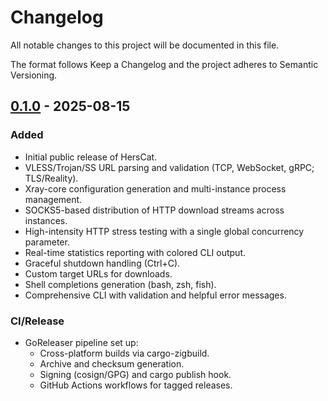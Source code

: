 # Changelog


All notable changes to this project will be documented in this file.

The format follows Keep a Changelog and the project adheres to Semantic Versioning.

## [0.1.0] - 2025-08-15

### Added
- Initial public release of HersCat.
- VLESS/Trojan/SS URL parsing and validation (TCP, WebSocket, gRPC; TLS/Reality).
- Xray-core configuration generation and multi-instance process management.
- SOCKS5-based distribution of HTTP download streams across instances.
- High-intensity HTTP stress testing with a single global concurrency parameter.
- Real-time statistics reporting with colored CLI output.
- Graceful shutdown handling (Ctrl+C).
- Custom target URLs for downloads.
- Shell completions generation (bash, zsh, fish).
- Comprehensive CLI with validation and helpful error messages.

### CI/Release
- GoReleaser pipeline set up:
  - Cross-platform builds via cargo-zigbuild.
  - Archive and checksum generation.
  - Signing (cosign/GPG) and cargo publish hook.
  - GitHub Actions workflows for tagged releases.

[0.1.0]: https://github.com/vffuunnyy/herscat/releases/tag/v0.1.0

